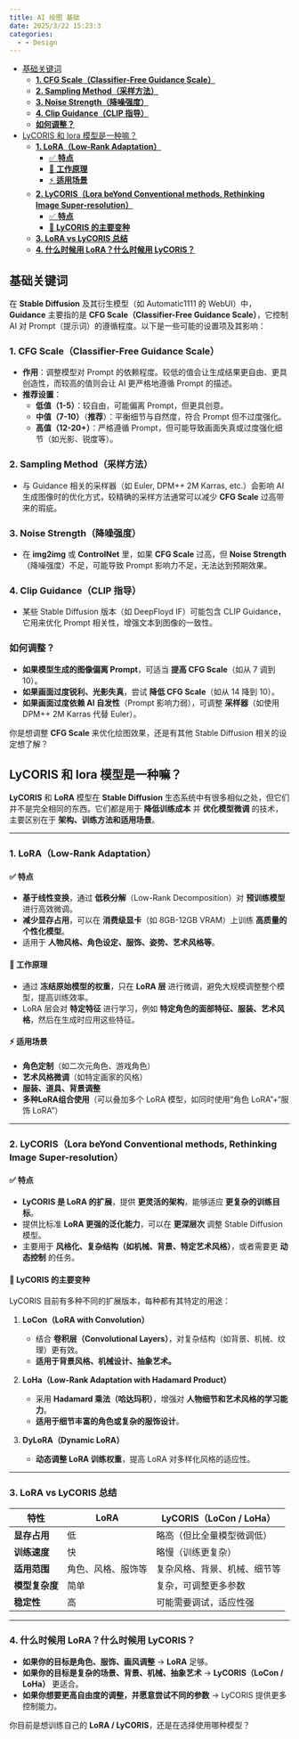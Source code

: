 ```yaml
---
title: AI 绘图 基础
date: 2025/3/22 15:23:3
categories:
  - - Design
---
```

- [基础关键词](#基础关键词)
  - [**1. CFG Scale（Classifier-Free Guidance Scale）**](#1-cfg-scaleclassifier-free-guidance-scale)
  - [**2. Sampling Method（采样方法）**](#2-sampling-method采样方法)
  - [**3. Noise Strength（降噪强度）**](#3-noise-strength降噪强度)
  - [**4. Clip Guidance（CLIP 指导）**](#4-clip-guidanceclip-指导)
  - [**如何调整？**](#如何调整)
- [LyCORIS 和 lora 模型是一种嘛？](#lycoris-和-lora-模型是一种嘛)
  - [**1. LoRA（Low-Rank Adaptation）**](#1-loralow-rank-adaptation)
    - [✅ **特点**](#-特点)
    - [🔧 **工作原理**](#-工作原理)
    - [⚡ **适用场景**](#-适用场景)
  - [**2. LyCORIS（Lora beYond Conventional methods, Rethinking Image Super-resolution）**](#2-lycorislora-beyond-conventional-methods-rethinking-image-super-resolution)
    - [✅ **特点**](#-特点-1)
    - [🔧 **LyCORIS 的主要变种**](#-lycoris-的主要变种)
  - [**3. LoRA vs LyCORIS 总结**](#3-lora-vs-lycoris-总结)
  - [**4. 什么时候用 LoRA？什么时候用 LyCORIS？**](#4-什么时候用-lora什么时候用-lycoris)



## 基础关键词
在 **Stable Diffusion** 及其衍生模型（如 Automatic1111 的 WebUI）中，**Guidance** 主要指的是 **CFG Scale（Classifier-Free Guidance Scale）**，它控制 AI 对 Prompt（提示词）的遵循程度。以下是一些可能的设置项及其影响：

### **1. CFG Scale（Classifier-Free Guidance Scale）**
- **作用**：调整模型对 Prompt 的依赖程度。较低的值会让生成结果更自由、更具创造性，而较高的值则会让 AI 更严格地遵循 Prompt 的描述。
- **推荐设置**：
  - **低值（1-5）**：较自由，可能偏离 Prompt，但更具创意。
  - **中值（7-10）**（**推荐**）：平衡细节与自然度，符合 Prompt 但不过度强化。
  - **高值（12-20+）**：严格遵循 Prompt，但可能导致画面失真或过度强化细节（如光影、锐度等）。

### **2. Sampling Method（采样方法）**
- 与 Guidance 相关的采样器（如 Euler, DPM++ 2M Karras, etc.）会影响 AI 生成图像时的优化方式，较精确的采样方法通常可以减少 **CFG Scale** 过高带来的瑕疵。

### **3. Noise Strength（降噪强度）**
- 在 **img2img** 或 **ControlNet** 里，如果 **CFG Scale** 过高，但 **Noise Strength**（降噪强度）不足，可能导致 Prompt 影响力不足，无法达到预期效果。

### **4. Clip Guidance（CLIP 指导）**
- 某些 Stable Diffusion 版本（如 DeepFloyd IF）可能包含 CLIP Guidance，它用来优化 Prompt 相关性，增强文本到图像的一致性。

### **如何调整？**
- **如果模型生成的图像偏离 Prompt**，可适当 **提高 CFG Scale**（如从 7 调到 10）。
- **如果画面过度锐利、光影失真**，尝试 **降低 CFG Scale**（如从 14 降到 10）。
- **如果画面过度依赖 AI 自发性**（Prompt 影响力弱），可调整 **采样器**（如使用 DPM++ 2M Karras 代替 Euler）。

你是想调整 **CFG Scale** 来优化绘图效果，还是有其他 Stable Diffusion 相关的设定想了解？


## LyCORIS 和 lora 模型是一种嘛？

**LyCORIS** 和 **LoRA** 模型在 **Stable Diffusion** 生态系统中有很多相似之处，但它们并不是完全相同的东西。它们都是用于 **降低训练成本** 并 **优化模型微调** 的技术，主要区别在于 **架构、训练方法和适用场景**。

---

### **1. LoRA（Low-Rank Adaptation）**
#### ✅ **特点**
- **基于线性变换**，通过 **低秩分解**（Low-Rank Decomposition）对 **预训练模型** 进行高效微调。
- **减少显存占用**，可以在 **消费级显卡**（如 8GB-12GB VRAM）上训练 **高质量的个性化模型**。
- 适用于 **人物风格、角色设定、服饰、姿势、艺术风格等**。

#### 🔧 **工作原理**
- 通过 **冻结原始模型的权重**，只在 **LoRA 层** 进行微调，避免大规模调整整个模型，提高训练效率。
- LoRA 层会对 **特定特征** 进行学习，例如 **特定角色的面部特征、服装、艺术风格**，然后在生成时应用这些特征。

#### ⚡ **适用场景**
- **角色定制**（如二次元角色、游戏角色）
- **艺术风格微调**（如特定画家的风格）
- **服装、道具、背景调整**
- **多种LoRA组合使用**（可以叠加多个 LoRA 模型，如同时使用“角色 LoRA”+“服饰 LoRA”）

---

### **2. LyCORIS（Lora beYond Conventional methods, Rethinking Image Super-resolution）**
#### ✅ **特点**
- **LyCORIS 是 LoRA 的扩展**，提供 **更灵活的架构**，能够适应 **更复杂的训练目标**。
- 提供比标准 **LoRA 更强的泛化能力**，可以在 **更深层次** 调整 Stable Diffusion 模型。
- 主要用于 **风格化、复杂结构（如机械、背景、特定艺术风格）**，或者需要更 **动态控制** 的任务。

#### 🔧 **LyCORIS 的主要变种**
LyCORIS 目前有多种不同的扩展版本，每种都有其特定的用途：
1. **LoCon（LoRA with Convolution）**
   - 结合 **卷积层（Convolutional Layers）**，对复杂结构（如背景、机械、纹理）更有效。
   - **适用于背景风格、机械设计、抽象艺术。**
   
2. **LoHa（Low-Rank Adaptation with Hadamard Product）**
   - 采用 **Hadamard 乘法（哈达玛积）**，增强对 **人物细节和艺术风格的学习能力**。
   - **适用于细节丰富的角色或复杂的服饰设计**。

3. **DyLoRA（Dynamic LoRA）**
   - **动态调整 LoRA 训练权重**，提高 LoRA 对多样化风格的适应性。

---

### **3. LoRA vs LyCORIS 总结**
| **特性**      | **LoRA** | **LyCORIS（LoCon / LoHa）** |
|-------------|--------|------------------|
| **显存占用** | 低    | 略高（但比全量模型微调低） |
| **训练速度** | 快    | 略慢（训练更复杂） |
| **适用范围** | 角色、风格、服饰等 | 复杂风格、背景、机械、细节等 |
| **模型复杂度** | 简单 | 复杂，可调整更多参数 |
| **稳定性** | 高 | 可能需要调试，适应性强 |

---

### **4. 什么时候用 LoRA？什么时候用 LyCORIS？**
- **如果你的目标是角色、服饰、画风调整** → **LoRA** 足够。
- **如果你的目标是复杂的场景、背景、机械、抽象艺术** → **LyCORIS（LoCon / LoHa）** 更适合。
- **如果你想要更高自由度的调整，并愿意尝试不同的参数** → LyCORIS 提供更多控制能力。

你目前是想训练自己的 **LoRA / LyCORIS**，还是在选择使用哪种模型？


